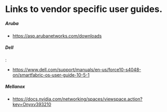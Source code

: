 # Links to vendor specific user guides.
##### Aruba 

- https://asp.arubanetworks.com/downloads

##### Dell
<!-- markdown-link-check-disable-next-line -->:
- https://www.dell.com/support/manuals/en-us/force10-s4048-on/smartfabric-os-user-guide-10-5-1

##### Mellanox 

- https://docs.nvidia.com/networking/spaces/viewspace.action?key=Onyxv393210